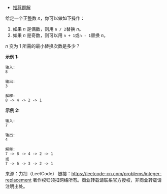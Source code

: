 * [推荐题解](https://leetcode-cn.com/problems/integer-replacement/solution/wei-yun-suan-by-ma-xing/)

给定一个正整数 *n*，你可以做如下操作：

1. 如果 *n* 是偶数，则用 ```n / 2```替换 *n*。
2. 如果 *n* 是奇数，则可以用 ```n + 1```或```n - 1```替换 *n*。

*n* 变为 1 所需的最小替换次数是多少？

**示例 1:**
```
输入:
8

输出:
3

解释:
8 -> 4 -> 2 -> 1
```
**示例 2:**
```
输入:
7

输出:
4

解释:
7 -> 8 -> 4 -> 2 -> 1
或
7 -> 6 -> 3 -> 2 -> 1
```
来源：力扣（LeetCode）
链接：https://leetcode-cn.com/problems/integer-replacement
著作权归领扣网络所有。商业转载请联系官方授权，非商业转载请注明出处。
